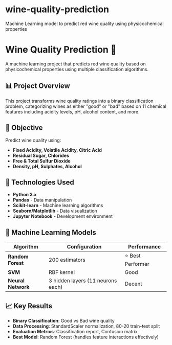 # wine-quality-prediction
Machine Learning model to predict red wine quality using physicochemical properties
# Wine Quality Prediction 🍷

A machine learning project that predicts red wine quality based on physicochemical properties using multiple classification algorithms.

## 📊 Project Overview

This project transforms wine quality ratings into a binary classification problem, categorizing wines as either "good" or "bad" based on 11 chemical features including acidity levels, pH, alcohol content, and more.

## 🎯 Objective

Predict wine quality using:
- **Fixed Acidity, Volatile Acidity, Citric Acid**
- **Residual Sugar, Chlorides**
- **Free & Total Sulfur Dioxide**
- **Density, pH, Sulphates, Alcohol**

## 🔧 Technologies Used

- **Python 3.x**
- **Pandas** - Data manipulation
- **Scikit-learn** - Machine learning algorithms
- **Seaborn/Matplotlib** - Data visualization
- **Jupyter Notebook** - Development environment

## 🤖 Machine Learning Models

| Algorithm | Configuration | Performance |
|-----------|---------------|-------------|
| **Random Forest** | 200 estimators | ⭐ Best Performer |
| **SVM** | RBF kernel | Good |
| **Neural Network** | 3 hidden layers (11 neurons each) | Decent |

## 📈 Key Results

- **Binary Classification**: Good vs Bad wine quality
- **Data Processing**: StandardScaler normalization, 80-20 train-test split
- **Evaluation Metrics**: Classification report, Confusion matrix
- **Best Model**: Random Forest (handles feature interactions effectively)


